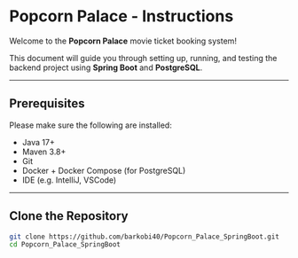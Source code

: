 #  Popcorn Palace - Instructions

Welcome to the **Popcorn Palace** movie ticket booking system!

This document will guide you through setting up, running, and testing the backend project using **Spring Boot** and **PostgreSQL**.

---

##  Prerequisites

Please make sure the following are installed:

- Java 17+
- Maven 3.8+
- Git
- Docker + Docker Compose (for PostgreSQL)
- IDE (e.g. IntelliJ, VSCode)

---

##  Clone the Repository

```bash
git clone https://github.com/barkobi40/Popcorn_Palace_SpringBoot.git
cd Popcorn_Palace_SpringBoot
